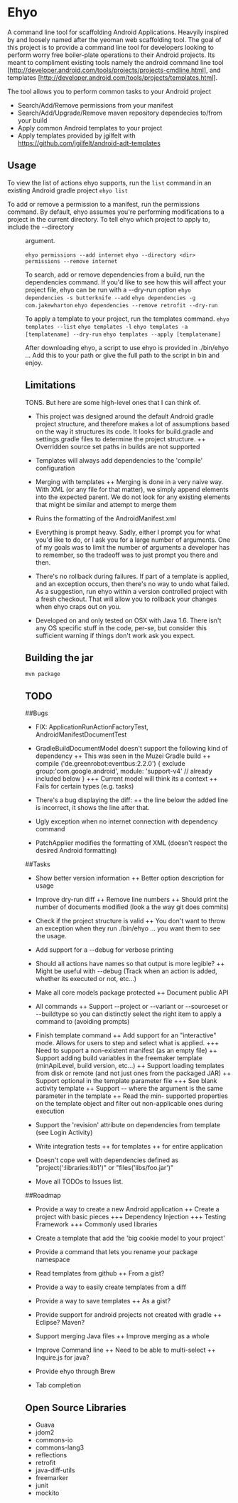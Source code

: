 Ehyo
====
A command line tool for scaffolding Android Applications. Heavyily inspired by and loosely named after the yeoman web scaffolding tool. The goal of this project is to provide a command line tool for developers looking to perform worry free boiler-plate operations to their Android projects. Its meant to compliment existing tools namely the android command line tool [http://developer.android.com/tools/projects/projects-cmdline.html], and templates [http://developer.android.com/tools/projects/templates.html].

The tool allows you to perform common tasks to your Android project
+ Search/Add/Remove permissions from your manifest
+ Search/Add/Upgrade/Remove maven repository dependecies to/from your build
+ Apply common Android templates to your project
+ Apply templates provided by jgilfelt with https://github.com/jgilfelt/android-adt-templates

Usage
-----
To view the list of actions ehyo supports, run the `list` command in an existing Android gradle project
`ehyo list`

To add or remove a permission to a manifest, run the permissions command. By default, ehyo assumes you're performing modifications to a project in the current directory. To tell ehyo which project to apply to, include the --directory <dir> argument.

`ehyo permissions --add internet`
`ehyo --directory <dir> permissions --remove internet`

To search, add or remove dependencies from a build, run the dependencies command. If you'd like to see how this will affect your project file, ehyo can be run with a --dry-run option 
`ehyo dependencies -s butterknife --add`
`ehyo dependencies -g com.jakewharton`
`ehyo dependencies --remove retrofit --dry-run`

To apply a template to your project, run the templates command.
`ehyo templates --list`
`ehyo templates -l`
`ehyo templates -a [templatename] --dry-run`
`ehyo templates --apply [templatename]`

After downloading ehyo, a script to use ehyo is provided in ./bin/ehyo ... Add this to your path or give the full path to the script in bin and enjoy.

Limitations
-----------
TONS. But here are some high-level ones that I can think of.

+ This project was designed around the default Android gradle project structure, and therefore makes a lot of assumptions based on the way it structures its code. It looks for build.gradle and settings.gradle files to determine the project structure.
++ Overridden source set paths in builds are not supported

+ Templates will always add dependencies to the 'compile' configuration

+ Merging with templates
++ Merging is done in a very naive way. With XML (or any file for that matter), we simply append elements into the expected parent. We do not look for any existing elements that might be similar and attempt to merge them

+ Ruins the formatting of the AndroidManifest.xml

+ Everything is prompt heavy. Sadly, either I prompt you for what you'd like to do, or I ask you for a large number of arguments. One of my goals was to limit the number of arguments a developer has to remember, so the tradeoff was to just prompt you there and then.

+ There's no rollback during failures. If part of a template is applied, and an exception occurs, then there's no way to undo what failed. As a suggestion, run ehyo within a version controlled project with a fresh checkout. That will allow you to rollback your changes when ehyo craps out on you.

+ Developed on and only tested on OSX with Java 1.6. There isn't any OS specific stuff in the code, per-se, but consider this sufficient warning if things don't work ask you expect.

Building the jar
----------------
`mvn package`

TODO
----
##Bugs
+ FIX: ApplicationRunActionFactoryTest, AndroidManifestDocumentTest

+ GradleBuildDocumentModel doesn't support the following kind of dependency
++ This was seen in the Muzei Gradle build
++ compile ('de.greenrobot:eventbus:2.2.0') { exclude group:'com.google.android', module: 'support-v4' // already included below }
+++ Current model will think its a context
++ Fails for certain types (e.g. tasks)

+ There's a bug displaying the diff: 
++ the line below the added line is incorrect, it shows the line after that.

+ Ugly exception when no internet connection with dependency command

+ PatchApplier modifies the formatting of XML (doesn't respect the desired Android formatting)

##Tasks
+ Show better version information
++ Better option description for usage

+ Improve dry-run diff
++ Remove line numbers
++ Should print the number of documents modified (look a the way git does commits)

+ Check if the project structure is valid
++ You don't want to throw an exception when they run ./bin/ehyo ... you want them to see the usage. 

+ Add support for a --debug for verbose printing

+ Should all actions have names so that output is more legible?
++ Might be useful with --debug (Track when an action is added, whether its executed or not, etc...)

+ Make all core models package protected
++ Document public API

+ All commands
++ Support --project or --variant or --sourceset or --buildtype so you can distinctly select the right item to apply a command to (avoiding prompts)

+ Finish template command
++ Add support for an "interactive" mode. Allows for users to step and select what is applied.
+++ Need to support a non-existent manifest (as an empty file)
++ Support adding build variables in the freemaker template (minApiLevel, build version, etc...)
++ Support loading templates from disk or remote (and not just ones from the packaged JAR)
++ Support optional in the template parameter file
+++ See blank activity template
++ Support --<parameter> where the argument is the same parameter in the template
++ Read the min- supported properties on the template object and filter out non-applicable ones during execution
+ Support the 'revision' attribute on dependencies from template (see Login Activity)

+ Write integration tests 
++ for templates
++ for entire application

+ Doesn't cope well with dependencies defined as "project(':libraries:lib1')" or "files('libs/foo.jar')"

+ Move all TODOs to Issues list.

##Roadmap
+ Provide a way to create a new Android application
++ Create a project with basic pieces
+++ Dependency Injection
+++ Testing Framework
+++ Commonly used libraries

+ Create a template that add the 'big cookie model to your project'

+ Provide a command that lets you rename your package namespace

+ Read templates from github
++ From a gist?

+ Provide a way to easily create templates from a diff

+ Provide a way to save templates 
++ As a gist?

+ Provide support for android projects not created with gradle
++ Eclipse? Maven?

+ Support merging Java files
++ Improve merging as a whole

+ Improve Command line
++ Need to be able to multi-select
++ Inquire.js for java?

+ Provide ehyo through Brew

+ Tab completion

Open Source Libraries
---------------------
+ Guava
+ jdom2
+ commons-io
+ commons-lang3
+ reflections
+ retrofit
+ java-diff-utils
+ freemarker
+ junit
+ mockito
